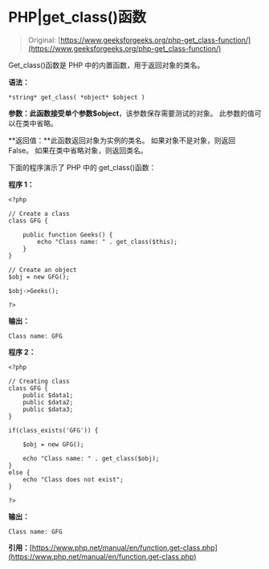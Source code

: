 # PHP|get_class()函数

> Original: [https://www.geeksforgeeks.org/php-get_class-function/](https://www.geeksforgeeks.org/php-get_class-function/)

Get_class()函数是 PHP 中的内置函数，用于返回对象的类名。

**语法：**

```
*string* get_class( *object* $object )
```

**参数：**此函数接受单个参数**$object**，该参数保存需要测试的对象。 此参数的值可以在类中省略。

**返回值：**此函数返回对象为实例的类名。 如果对象不是对象，则返回 False。 如果在类中省略对象，则返回类名。

下面的程序演示了 PHP 中的 get_class()函数：

**程序 1：**

```
<?php

// Create a class
class GFG {

    public function Geeks() {
        echo "Class name: " . get_class($this);
    }
}

// Create an object
$obj = new GFG();

$obj->Geeks();

?>
```

**输出：**

```
Class name: GFG

```

**程序 2：**

```
<?php

// Creating class 
class GFG { 
    public $data1; 
    public $data2; 
    public $data3; 
}

if(class_exists('GFG')) {

    $obj = new GFG();

    echo "Class name: " . get_class($obj);
}
else {
    echo "Class does not exist";
}

?>
```

**输出：**

```
Class name: GFG

```

**引用：**[https://www.php.net/manual/en/function.get-class.php](https://www.php.net/manual/en/function.get-class.php)
